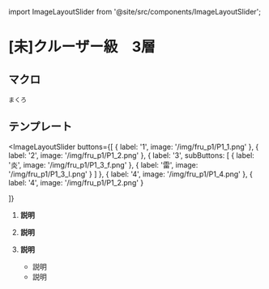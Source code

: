 import ImageLayoutSlider from '@site/src/components/ImageLayoutSlider';

# [未]クルーザー級　3層

##  マクロ
```
まくろ
```
## テンプレート

<ImageLayoutSlider
  buttons={[
    { label: '1', image: '/img/fru_p1/P1_1.png' },
    { label: '2', image: '/img/fru_p1/P1_2.png' },
    { 
      label: '3',
      subButtons: [
        { label: '炎', image: '/img/fru_p1/P1_3_f.png' },
        { label: '雷', image: '/img/fru_p1/P1_3_l.png' }
      ]
    },
    { label: '4', image: '/img/fru_p1/P1_4.png' },
    { label: '4', image: '/img/fru_p1/P1_2.png' }

  ]}
>

1. **説明**

2. **説明**

3. **説明**
   - 説明
   - 説明
</ImageLayoutSlider>
